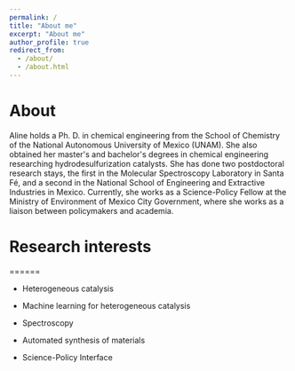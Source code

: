 ```yaml
---
permalink: /
title: "About me"
excerpt: "About me"
author_profile: true
redirect_from: 
  - /about/
  - /about.html
---
```

# **About**


Aline holds a Ph. D. in chemical engineering from the School of Chemistry of the National Autonomous University of Mexico (UNAM). She also obtained her master's and bachelor's degrees in chemical engineering researching hydrodesulfurization catalysts. 
She has done two postdoctoral research stays, the first in the Molecular Spectroscopy Laboratory in Santa Fé, and a second in the National School of Engineering and Extractive Industries in Mexico. 
Currently, she works as a Science-Policy Fellow at the Ministry of Environment of Mexico City Government, where she works as a liaison between policymakers and academia.


# **Research interests**
======

  + Heterogeneous catalysis

  + Machine learning for heterogeneous catalysis 

  + Spectroscopy 

  + Automated synthesis of materials 

  + Science-Policy Interface
